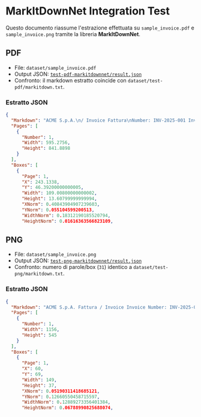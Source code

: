 # MarkItDownNet Integration Test

Questo documento riassume l'estrazione effettuata su `sample_invoice.pdf` e `sample_invoice.png` tramite la libreria **MarkItDownNet**.

## PDF
- File: `dataset/sample_invoice.pdf`
- Output JSON: [`test-pdf-markitdownnet/result.json`](test-pdf-markitdownnet/result.json)
- Confronto: il markdown estratto coincide con `dataset/test-pdf/markitdown.txt`.

### Estratto JSON
```json
{
  "Markdown": "ACME S.p.A.\n/ Invoice Fattura\nNumber: INV-2025-001 Invoice 2025-08-09 Date:\nQ.t\u00E0 Descrizione Prezzo Totale\nProdotto 10,00 20,00 A 2 \u20AC \u20AC Prodotto 15,00 15,00 B 1 \u20AC \u20AC TOTALE 35,00 \u20AC\nGrazie per acquisto! il tuo",
  "Pages": [
    {
      "Number": 1,
      "Width": 595.2756,
      "Height": 841.8898
    }
  ],
  "Boxes": [
    {
      "Page": 1,
      "X": 243.1338,
      "Y": 46.39200000000005,
      "Width": 109.00800000000002,
      "Height": 13.60799999999994,
      "XNorm": 0.40843904907239603,
      "YNorm": 0.055104599200513,
      "WidthNorm": 0.18312190185520794,
      "HeightNorm": 0.01616363566823109,
```

## PNG
- File: `dataset/sample_invoice.png`
- Output JSON: [`test-png-markitdownnet/result.json`](test-png-markitdownnet/result.json)
- Confronto: numero di parole/box (`31`) identico a `dataset/test-png/markitdown.txt`.

### Estratto JSON
```json
{
  "Markdown": "ACME S.p.A. Fattura / Invoice Invoice Number: INV-2025-001 Date: 2025-08-09 Descrizione Q.ta Prezzo Totale Prodotto A 2 € 10,00 € 20,00 Prodotto B 1 € 15,00 € 15,00 TOTALE € 35,00",
  "Pages": [
    {
      "Number": 1,
      "Width": 1156,
      "Height": 545
    }
  ],
  "Boxes": [
    {
      "Page": 1,
      "X": 60,
      "Y": 69,
      "Width": 149,
      "Height": 37,
      "XNorm": 0.05190311418685121,
      "YNorm": 0.12660550458715597,
      "WidthNorm": 0.12889273356401384,
      "HeightNorm": 0.06788990825688074,
```
